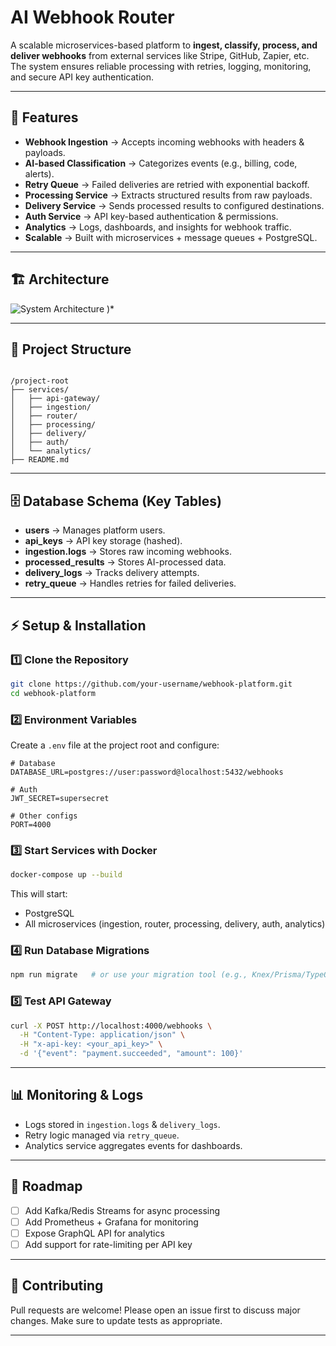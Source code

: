 

# AI Webhook Router 

A scalable microservices-based platform to **ingest, classify, process, and deliver webhooks** from external services like Stripe, GitHub, Zapier, etc.  
The system ensures reliable processing with retries, logging, monitoring, and secure API key authentication.

---

## 📌 Features
- **Webhook Ingestion** → Accepts incoming webhooks with headers & payloads.
- **AI-based Classification** → Categorizes events (e.g., billing, code, alerts).
- **Retry Queue** → Failed deliveries are retried with exponential backoff.
- **Processing Service** → Extracts structured results from raw payloads.
- **Delivery Service** → Sends processed results to configured destinations.
- **Auth Service** → API key-based authentication & permissions.
- **Analytics** → Logs, dashboards, and insights for webhook traffic.
- **Scalable** → Built with microservices + message queues + PostgreSQL.

---

## 🏗️ Architecture

![System Architecture]()  )*

---

## 📂 Project Structure

```

/project-root
├── services/
│   ├── api-gateway/
│   ├── ingestion/
│   ├── router/
│   ├── processing/
│   ├── delivery/
│   ├── auth/
│   └── analytics/
├── README.md

````

---

## 🗄️ Database Schema (Key Tables)

- **users** → Manages platform users.  
- **api_keys** → API key storage (hashed).  
- **ingestion.logs** → Stores raw incoming webhooks.  
- **processed_results** → Stores AI-processed data.  
- **delivery_logs** → Tracks delivery attempts.  
- **retry_queue** → Handles retries for failed deliveries.  

---

## ⚡ Setup & Installation

### 1️⃣ Clone the Repository
```bash
git clone https://github.com/your-username/webhook-platform.git
cd webhook-platform
````

### 2️⃣ Environment Variables

Create a `.env` file at the project root and configure:

```env
# Database
DATABASE_URL=postgres://user:password@localhost:5432/webhooks

# Auth
JWT_SECRET=supersecret

# Other configs
PORT=4000
```

### 3️⃣ Start Services with Docker

```bash
docker-compose up --build
```

This will start:

* PostgreSQL
* All microservices (ingestion, router, processing, delivery, auth, analytics)

### 4️⃣ Run Database Migrations

```bash
npm run migrate   # or use your migration tool (e.g., Knex/Prisma/TypeORM)
```

### 5️⃣ Test API Gateway

```bash
curl -X POST http://localhost:4000/webhooks \
  -H "Content-Type: application/json" \
  -H "x-api-key: <your_api_key>" \
  -d '{"event": "payment.succeeded", "amount": 100}'
```

---

## 📊 Monitoring & Logs

* Logs stored in `ingestion.logs` & `delivery_logs`.
* Retry logic managed via `retry_queue`.
* Analytics service aggregates events for dashboards.

---

## 🚀 Roadmap

* [ ] Add Kafka/Redis Streams for async processing
* [ ] Add Prometheus + Grafana for monitoring
* [ ] Expose GraphQL API for analytics
* [ ] Add support for rate-limiting per API key

---

## 🤝 Contributing

Pull requests are welcome! Please open an issue first to discuss major changes.
Make sure to update tests as appropriate.

---

